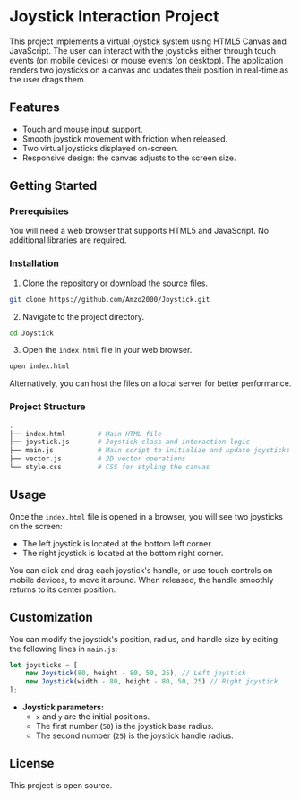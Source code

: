 # Joystick Interaction Project

This project implements a virtual joystick system using HTML5 Canvas and JavaScript. The user can interact with the joysticks either through touch events (on mobile devices) or mouse events (on desktop). The application renders two joysticks on a canvas and updates their position in real-time as the user drags them.

## Features
- Touch and mouse input support.
- Smooth joystick movement with friction when released.
- Two virtual joysticks displayed on-screen.
- Responsive design: the canvas adjusts to the screen size.

## Getting Started

### Prerequisites
You will need a web browser that supports HTML5 and JavaScript. No additional libraries are required.

### Installation

1. Clone the repository or download the source files.

```bash
git clone https://github.com/Amzo2000/Joystick.git
```

2. Navigate to the project directory.

```bash
cd Joystick
```

3. Open the `index.html` file in your web browser.

```bash
open index.html
```

Alternatively, you can host the files on a local server for better performance.

### Project Structure

```bash
.
├── index.html        # Main HTML file
├── joystick.js       # Joystick class and interaction logic
├── main.js           # Main script to initialize and update joysticks
├── vector.js         # 2D vector operations
└── style.css         # CSS for styling the canvas
```

## Usage

Once the `index.html` file is opened in a browser, you will see two joysticks on the screen:

- The left joystick is located at the bottom left corner.
- The right joystick is located at the bottom right corner.

You can click and drag each joystick's handle, or use touch controls on mobile devices, to move it around. When released, the handle smoothly returns to its center position.

## Customization

You can modify the joystick's position, radius, and handle size by editing the following lines in `main.js`:

```javascript
let joysticks = [
    new Joystick(80, height - 80, 50, 25), // Left joystick
    new Joystick(width - 80, height - 80, 50, 25) // Right joystick
];
```

- **Joystick parameters:**
  - `x` and `y` are the initial positions.
  - The first number (`50`) is the joystick base radius.
  - The second number (`25`) is the joystick handle radius.

## License

This project is open source.
